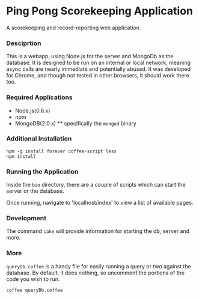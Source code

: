 # Ping Pong Scorekeeping Application

A scorekeeping and record-reporting web application.

### Desciprtion

This is a webapp, using Node.js for the server and MongoDb as the
database. It is designed to be run on an internal or local network,
meaning async calls are nearly immediate and potentially abused. It 
was developed for Chrome, and though not tested in other browsers, 
it should work there too.

### Required Applications
* Node.js(0.6.x)
* npm
* MongoDB(2.0.x)
** specifically the `mongod` binary

### Additional Installation 
    npm -g install forever coffee-script less
    npm install

### Running the Application
Inside the `bin` directory, there are a couple of scripts which 
can start the server or the database.

Once running, navigate to 'localhost/index' to view a list of 
available pages.

### Development
The command `cake` will provide information for starting the db, 
server and more.

### More
`queryDb.coffee` is a handy file for easily running a query or two
against the database. By default, it does nothing, so uncomment the 
portions of the code you wish to run.

	coffee queryDb.coffee